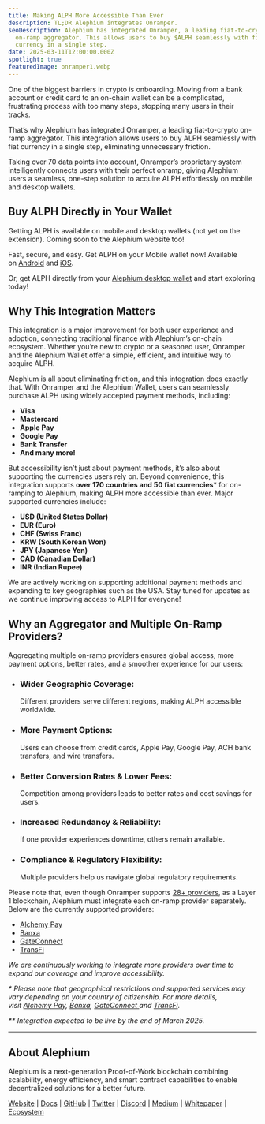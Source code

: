 ```yaml
---
title: Making ALPH More Accessible Than Ever
description: TL;DR Alephium integrates Onramper.
seoDescription: Alephium has integrated Onramper, a leading fiat-to-crypto
  on-ramp aggregator. This allows users to buy $ALPH seamlessly with fiat
  currency in a single step.
date: 2025-03-11T12:00:00.000Z
spotlight: true
featuredImage: onramper1.webp
---
```

One of the biggest barriers in crypto is onboarding. Moving from a bank account or credit card to an on-chain wallet can be a complicated, frustrating process with too many steps, stopping many users in their tracks.

That’s why Alephium has integrated Onramper, a leading fiat-to-crypto on-ramp aggregator. This integration allows users to buy ALPH seamlessly with fiat currency in a single step, eliminating unnecessary friction.

Taking over 70 data points into account, Onramper’s proprietary system intelligently connects users with their perfect onramp, giving Alephium users a seamless, one-step solution to acquire ALPH effortlessly on mobile and desktop wallets.

## Buy ALPH Directly in Your Wallet

Getting ALPH is available on mobile and desktop wallets (not yet on the extension). Coming soon to the Alephium website too!

Fast, secure, and easy. Get ALPH on your Mobile wallet now! Available on [Android](https://play.google.com/store/apps/details?id=org.alephium.wallet) and [iOS](https://apps.apple.com/us/app/alephium-wallet/id6469043072).

Or, get ALPH directly from your [Alephium desktop wallet](https://github.com/alephium/alephium-frontend/releases/latest/) and start exploring today!

## Why This Integration Matters

This integration is a major improvement for both user experience and adoption, connecting traditional finance with Alephium’s on-chain ecosystem. Whether you’re new to crypto or a seasoned user, Onramper and the Alephium Wallet offer a simple, efficient, and intuitive way to acquire ALPH.

Alephium is all about eliminating friction, and this integration does exactly that. With Onramper and the Alephium Wallet, users can seamlessly purchase ALPH using widely accepted payment methods, including:

* **Visa**
* **Mastercard**
* **Apple Pay**
* **Google Pay**
* **Bank Transfer**
* **And many more!**

But accessibility isn’t just about payment methods, it’s also about supporting the currencies users rely on. Beyond convenience, this integration supports **over 170 countries and 50 fiat currencies*** for on-ramping to Alephium, making ALPH more accessible than ever. Major supported currencies include:

* **USD (United States Dollar)**
* **EUR (Euro)**
* **CHF (Swiss Franc)**
* **KRW (South Korean Won)**
* **JPY (Japanese Yen)**
* **CAD (Canadian Dollar)**
* **INR (Indian Rupee)**

We are actively working on supporting additional payment methods and expanding to key geographies such as the USA. Stay tuned for updates as we continue improving access to ALPH for everyone!

## Why an Aggregator and Multiple On-Ramp Providers?

Aggregating multiple on-ramp providers ensures global access, more payment options, better rates, and a smoother experience for our users:

* ### **Wider Geographic Coverage:**

  Different providers serve different regions, making ALPH accessible worldwide.
* ### **More Payment Options:**

  Users can choose from credit cards, Apple Pay, Google Pay, ACH bank transfers, and wire transfers.
* ### **Better Conversion Rates & Lower Fees:**

  Competition among providers leads to better rates and cost savings for users.
* ### **Increased Redundancy & Reliability:**

  If one provider experiences downtime, others remain available.
* ### **Compliance & Regulatory Flexibility:**

  Multiple providers help us navigate global regulatory requirements.

Please note that, even though Onramper supports [28+ providers](https://docs.onramper.com/docs/onramp-providers), as a Layer 1 blockchain, Alephium must integrate each on-ramp provider separately. Below are the currently supported providers:

* [Alchemy Pay](https://alchemypay.org/)
* [Banxa](https://banxa.com/)
* [GateConnect](https://gate.lt/connect/)
* [TransFi](https://www.transfi.com/)

*We are continuously working to integrate more providers over time to expand our coverage and improve accessibility.*

*\* Please note that geographical restrictions and supported services may vary depending on your country of citizenship. For more details, visit [Alchemy Pay](https://alchemypay.org/), [Banxa](https://banxa.com/), [GateConnect ](https://gate.lt/connect/)and [TransFi](https://www.transfi.com/).*

*\*\* Integration expected to be live by the end of March 2025.*

- - -

## About Alephium

Alephium is a next-generation Proof-of-Work blockchain combining scalability, energy efficiency, and smart contract capabilities to enable decentralized solutions for a better future.

[Website](/) | [Docs](https://docs.alephium.org/) | [GitHub](https://github.com/alephium) | [Twitter](https://twitter.com/alephium) | [Discord](/discord) | [Medium](https://medium.com/@alephium) | [Whitepaper](https://github.com/alephium/white-paper) | [Ecosystem](https://www.alph.land/)
